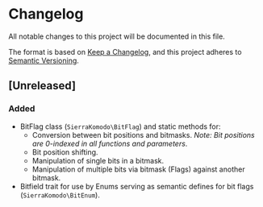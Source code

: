 # Changelog

All notable changes to this project will be documented in this file.

The format is based on [Keep a Changelog](https://keepachangelog.com/en/1.2.0/),
and this project adheres to [Semantic Versioning](https://semver.org/spec/v2.0.0.html).

## [Unreleased]

### Added

- BitFlag class (`SierraKomodo\BitFlag`) and static methods for:
  - Conversion between bit positions and bitmasks. *Note: Bit positions are 0-indexed in all functions and parameters*.
  - Bit position shifting.
  - Manipulation of single bits in a bitmask.
  - Manipulation of multiple bits via bitmask (Flags) against another bitmask.
- Bitfield trait for use by Enums serving as semantic defines for bit flags (`SierraKomodo\BitEnum`).
